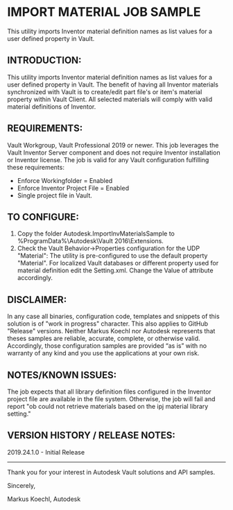# IMPORT MATERIAL JOB SAMPLE

This utility imports Inventor material definition names as list values for a user defined property in Vault.

INTRODUCTION:
---------------------------------
This utility imports Inventor material definition names as list values for a user defined property in Vault. 
The benefit of having all Inventor materials synchronized with Vault is to create/edit part file's or item's material property within Vault Client. 
All selected materials will comply with valid material definitions of Inventor. 

REQUIREMENTS:
---------------------------------
Vault Workgroup, Vault Professional 2019 or newer. This job leverages the Vault Inventor Server component and does not require Inventor installation or Inventor license.
The job is valid for any Vault configuration fulfilling these requirements:
- Enforce Workingfolder = Enabled
- Enforce Inventor Project File = Enabled
- Single project file in Vault.

TO CONFIGURE:
---------------------------------
1) Copy the folder Autodesk.ImportInvMaterialsSample to %ProgramData%\Autodesk\Vault 2016\Extensions\.
2) Check the Vault Behavior->Properties configuration for the UDP "Material": The utility is pre-configured to use the default property "Material". For localized Vault databases or different property used for material definition edit the Setting.xml.
Change the Value of attribute <mMatPropName> accordingly.

DISCLAIMER:
---------------------------------
In any case all binaries, configuration code, templates and snippets of this solution is of "work in progress" character. This also applies to GitHub "Release" versions.
Neither Markus Koechl nor Autodesk represents that theses samples are reliable, accurate, complete, or otherwise valid. 
Accordingly, those configuration samples are provided “as is” with no warranty of any kind and you use the applications at your own risk.


NOTES/KNOWN ISSUES:
---------------------------------
The job expects that all library definition files configured in the Inventor project file are available in the file system. Otherwise, the job will fail and report "ob could not retrieve materials based on the ipj material library setting."

VERSION HISTORY / RELEASE NOTES:
---------------------------------
2019.24.1.0 - Initial Release

---------------------------------

Thank you for your interest in Autodesk Vault solutions and API samples.

Sincerely,

Markus Koechl, Autodesk
